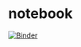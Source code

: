 # notebook

[![Binder](https://mybinder.org/badge_logo.svg)](https://mybinder.org/v2/gh/pan2013e/notebook.git/master)
